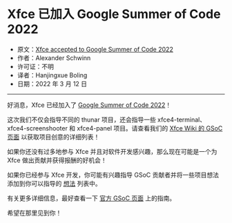 # Xfce 已加入 Google Summer of Code 2022

- 原文：[Xfce accepted to Google Summer of Code 2022](https://alexxcons.github.io/blogpost_4.html)
- 作者：Alexander Schwinn
- 许可证：不明
- 译者：Hanjingxue Boling
- 日期：2022 年 3 月 12 日

---

好消息，Xfce 已经加入了 [Google Summer of Code 2022](https://summerofcode.withgoogle.com/programs/2022/organizations/xfce)！

这次我们不仅会指导不同的 thunar 项目，还会指导一些 xfce4-terminal、xfce4-screenshooter 和 xfce4-panel 项目。请查看我们的 [Xfce Wiki 的 GSoC 页面](https://wiki.xfce.org/projects/gsoc/start) 以获取项目创意的详细列表！

如果你还没有过多地参与 Xfce 并且对软件开发感兴趣，那么现在可能是一个为 Xfce 做出贡献并获得报酬的好机会！

如果你已经参与 Xfce 开发，你可能有兴趣指导 GSoC 贡献者并将一些项目想法添加到你可以指导的 [想法](https://wiki.xfce.org/projects/gsoc/start#project_ideas) 列表中。

有关更多详细信息，最好查看一下 [官方 GSoC 页面](https://summerofcode.withgoogle.com/) 上的指南。

希望在那里见到你！